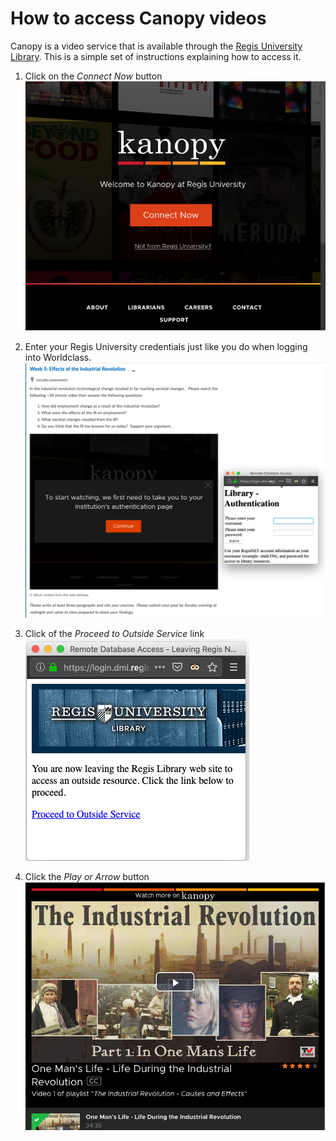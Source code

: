 # How to access Canopy videos

Canopy is a video service that is available through the [Regis University Library](http://libguides.regis.edu/Library).  This is a simple set of instructions explaining how to access it.

1. Click on the *Connect Now* button ![Connect now](./images/canopy-access-0.png)

2. Enter your Regis University credentials just like you do when logging into Worldclass.  ![Enter credentials](./images/canopy-access-1.png)

3. Click of the *Proceed to Outside Service* link ![Proceed to outside service](./images/canopy-access-2.png)

4. Click the *Play or Arrow* button ![Play video](./images/canopy-access-3.png)
